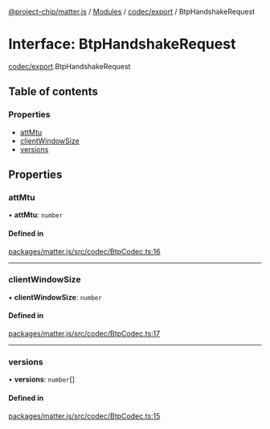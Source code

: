 [@project-chip/matter.js](../README.md) / [Modules](../modules.md) / [codec/export](../modules/codec_export.md) / BtpHandshakeRequest

# Interface: BtpHandshakeRequest

[codec/export](../modules/codec_export.md).BtpHandshakeRequest

## Table of contents

### Properties

- [attMtu](codec_export.BtpHandshakeRequest.md#attmtu)
- [clientWindowSize](codec_export.BtpHandshakeRequest.md#clientwindowsize)
- [versions](codec_export.BtpHandshakeRequest.md#versions)

## Properties

### attMtu

• **attMtu**: `number`

#### Defined in

[packages/matter.js/src/codec/BtpCodec.ts:16](https://github.com/project-chip/matter.js/blob/c15b1068/packages/matter.js/src/codec/BtpCodec.ts#L16)

___

### clientWindowSize

• **clientWindowSize**: `number`

#### Defined in

[packages/matter.js/src/codec/BtpCodec.ts:17](https://github.com/project-chip/matter.js/blob/c15b1068/packages/matter.js/src/codec/BtpCodec.ts#L17)

___

### versions

• **versions**: `number`[]

#### Defined in

[packages/matter.js/src/codec/BtpCodec.ts:15](https://github.com/project-chip/matter.js/blob/c15b1068/packages/matter.js/src/codec/BtpCodec.ts#L15)
